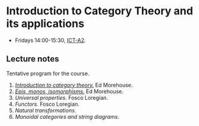 # Introduction to Category Theory and its applications

-   Fridays 14:00-15:30, [ICT-A2](https://goo.gl/maps/eXAW7u9dy3bHyxdE7).

## Lecture notes

Tentative program for the course.

1.  [_Introduction to category theory._](./CategoryTheory/lecture1.pdf) Ed Morehouse.
2.  [_Epis, monos, isomorphisms._](./CategoryTheory/lecture1.pdf) Ed Morehouse.
3.  _Universal properties._ Fosco Loregian.
4.  _Functors._ Fosco Loregian.
5.  _Natural transformations._
6.  _Monoidal categories and string diagrams._
